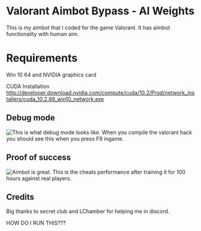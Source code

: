 ﻿# Valorant Aimbot Bypass - AI Weights

This is my aimbot that I coded for the game Valorant. It has aimbot functionality with human aim.
# Requirements

Win 10 64 and NVIDIA graphics card

CUDA Installation
http://developer.download.nvidia.com/compute/cuda/10.2/Prod/network_installers/cuda_10.2.89_win10_network.exe

## Debug mode
![This is what debug mode looks like.](https://i.imgur.com/KExBtq5.png)
When you compile the valorant hack you should see this when you press F9 ingame. 
## Proof of success

![Aimbot is great.](https://i.imgur.com/zUzFo3S.png)
This is the cheats performance after training it for 100 hours against real players.
## Credits

Big thanks to secret club and LChamber for helping me in discord.

HOW DO I RUN THIS???

